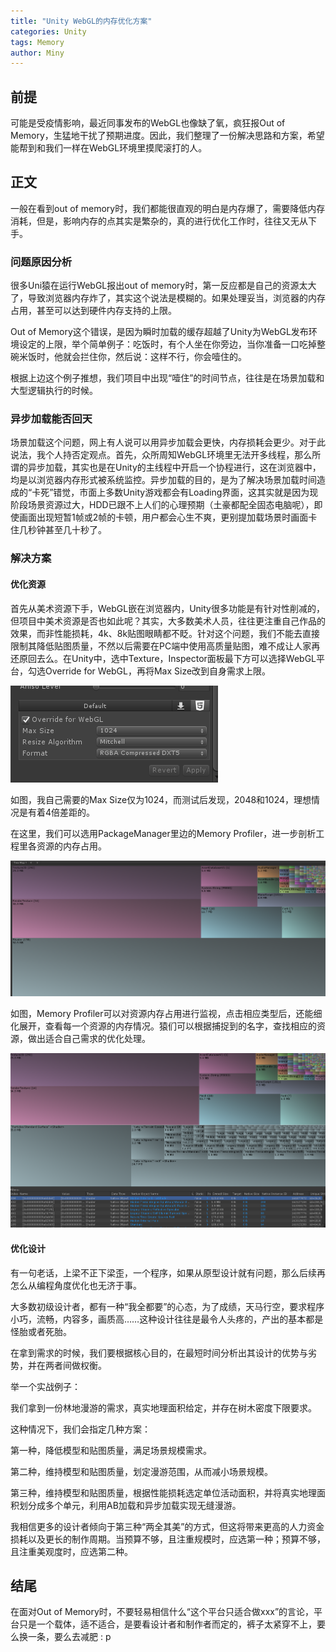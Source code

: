 ```yaml
---
title: "Unity WebGL的内存优化方案"
categories: Unity
tags: Memory
author: Miny
---
```


## 前提

可能是受疫情影响，最近同事发布的WebGL也像缺了氧，疯狂报Out of Memory，生猛地干扰了预期进度。因此，我们整理了一份解决思路和方案，希望能帮到和我们一样在WebGL环境里摸爬滚打的人。

## 正文

一般在看到out of memory时，我们都能很直观的明白是内存爆了，需要降低内存消耗，但是，影响内存的点其实是繁杂的，真的进行优化工作时，往往又无从下手。

### 问题原因分析

很多Uni猿在运行WebGL报出out of memory时，第一反应都是自己的资源太大了，导致浏览器内存炸了，其实这个说法是模糊的。如果处理妥当，浏览器的内存占用，甚至可以达到硬件内存支持的上限。

Out of Memory这个错误，是因为瞬时加载的缓存超越了Unity为WebGL发布环境设定的上限，举个简单例子：吃饭时，有个人坐在你旁边，当你准备一口吃掉整碗米饭时，他就会拦住你，然后说：这样不行，你会噎住的。

根据上边这个例子推想，我们项目中出现“噎住”的时间节点，往往是在场景加载和大型逻辑执行的时候。

### 异步加载能否回天

场景加载这个问题，网上有人说可以用异步加载会更快，内存损耗会更少。对于此说法，我个人持否定观点。首先，众所周知WebGL环境里无法开多线程，那么所谓的异步加载，其实也是在Unity的主线程中开启一个协程进行，这在浏览器中，均是以浏览器内存形式被系统监控。异步加载的目的，是为了解决场景加载时间造成的“卡死”错觉，市面上多数Unity游戏都会有Loading界面，这其实就是因为现阶段场景资源过大，HDD已跟不上人们的心理预期（土豪都配全固态电脑呢），即使画面出现短暂1帧或2帧的卡顿，用户都会心生不爽，更别提加载场景时画面卡住几秒钟甚至几十秒了。

### 解决方案

#### 优化资源

首先从美术资源下手，WebGL嵌在浏览器内，Unity很多功能是有针对性削减的，但项目中美术资源是否也如此呢？其实，大多数美术人员，往往更注重自己作品的效果，而非性能损耗，4k、8k贴图眼睛都不眨。针对这个问题，我们不能去直接限制其降低贴图质量，不然以后需要在PC端中使用高质量贴图，难不成让人家再还原回去么。在Unity中，选中Texture，Inspector面板最下方可以选择WebGL平台，勾选Override for WebGL，再将Max Size改到自身需求上限。

![image-20200513103312381](https://raw.githubusercontent.com/Miny-W/Miny-W.github.io/master/_posts/2020-05-13-Memory-Optimization.assets/image-20200513103312381.png)

如图，我自己需要的Max Size仅为1024，而测试后发现，2048和1024，理想情况是有着4倍差距的。

在这里，我们可以选用PackageManager里边的Memory Profiler，进一步剖析工程里各资源的内存占用。

![image-20200513111628743](https://raw.githubusercontent.com/Miny-W/Miny-W.github.io/master/_posts/2020-05-13-Memory-Optimization.assets/image-20200513111628743.png)

如图，Memory Profiler可以对资源内存占用进行监视，点击相应类型后，还能细化展开，查看每一个资源的内存情况。猿们可以根据捕捉到的名字，查找相应的资源，做出适合自己需求的优化处理。

![image-20200513111825504](https://raw.githubusercontent.com/Miny-W/Miny-W.github.io/master/_posts/2020-05-13-Memory-Optimization.assets/image-20200513111825504.png)

#### 优化设计

有一句老话，上梁不正下梁歪，一个程序，如果从原型设计就有问题，那么后续再怎么从编程角度优化也无济于事。

大多数初级设计者，都有一种“我全都要”的心态，为了成绩，天马行空，要求程序小巧，流畅，内容多，画质高……这种设计往往是最令人头疼的，产出的基本都是怪胎或者死胎。

在拿到需求的时候，我们要根据核心目的，在最短时间分析出其设计的优势与劣势，并在两者间做权衡。

举一个实战例子：

我们拿到一份林地漫游的需求，真实地理面积给定，并存在树木密度下限要求。

这种情况下，我们会指定几种方案：

第一种，降低模型和贴图质量，满足场景规模需求。

第二种，维持模型和贴图质量，划定漫游范围，从而减小场景规模。

第三种，维持模型和贴图质量，根据性能损耗选定单位活动面积，并将真实地理面积划分成多个单元，利用AB加载和异步加载实现无缝漫游。

我相信更多的设计者倾向于第三种“两全其美”的方式，但这将带来更高的人力资金损耗以及更长的制作周期。当预算不够，且注重规模时，应选第一种；预算不够，且注重美观度时，应选第二种。

## 结尾

在面对Out of Memory时，不要轻易相信什么“这个平台只适合做xxx”的言论，平台只是一个载体，适不适合，是要看设计者和制作者而定的，裤子太紧穿不上，要么换一条，要么去减肥  : p



